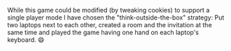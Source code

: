 While this game could be modified (by tweaking cookies) to support a single player mode I have chosen the "think-outside-the-box" strategy: Put two laptops next to each other, created a room and the invitation at the same time and played the game having one hand on each laptop's keyboard. :smile:

